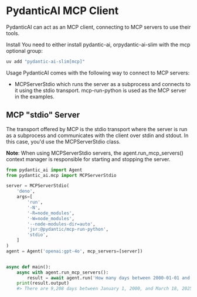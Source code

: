 # PydanticAI MCP Client

PydanticAI can act as an MCP client, connecting to MCP servers to use their tools.

Install
You need to either install pydantic-ai, orpydantic-ai-slim with the mcp optional group:
```bash
uv add "pydantic-ai-slim[mcp]"
```

Usage
PydanticAI comes with the following way to connect to MCP servers:
- MCPServerStdio which runs the server as a subprocess and connects to it using the stdio transport. mcp-run-python is used as the MCP server in the examples.

## MCP "stdio" Server
The transport offered by MCP is the stdio transport where the server is run as a subprocess and communicates with the client over stdin and stdout. In this case, you'd use the MCPServerStdio class.

**Note**: When using MCPServerStdio servers, the agent.run_mcp_servers() context manager is responsible for starting and stopping the server.

```python
from pydantic_ai import Agent
from pydantic_ai.mcp import MCPServerStdio

server = MCPServerStdio(  
    'deno',
    args=[
        'run',
        '-N',
        '-R=node_modules',
        '-W=node_modules',
        '--node-modules-dir=auto',
        'jsr:@pydantic/mcp-run-python',
        'stdio',
    ]
)
agent = Agent('openai:gpt-4o', mcp_servers=[server])


async def main():
    async with agent.run_mcp_servers():
        result = await agent.run('How many days between 2000-01-01 and 2025-03-18?')
    print(result.output)
    #> There are 9,208 days between January 1, 2000, and March 18, 2025.
```
